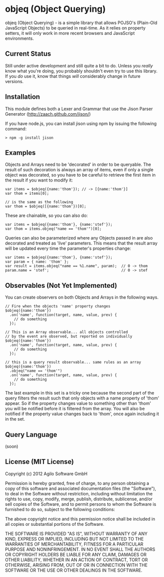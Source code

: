 # objeq (Object Querying)

objeq (Object Querying) - is a simple library that allows POJSO's
(Plain-Old JavaScript Objects) to be queried in real-time.  As it relies
on property setters, it will only work in more recent browsers and
JavaScript environments.

## Current Status

Still under active development and still quite a bit to do.  Unless you
*really* know what you're doing, you probably shouldn't even try to use
this library.  If you *do* use it, know that things *will* considerably
change in future versions.

## Installation

This module defines both a Lexer and Grammar that use the Jison Parser
Generator (http://zaach.github.com/jison/)

If you have node.js, you can install jison using npm by issuing the
following command:

    > npm -g install jison

## Examples

Objects and Arrays need to be 'decorated' in order to be queryable.  The
result of such decoration is always an array of items, even if only a
single object was decorated, so you have to be careful to retrieve the
first item in the result if you want to modify it:

    var items = $objeq({name:'thom'}); // -> [{name:'thom'}]
    var thom = items[0];

    // is the same as the following
    var thom = $objeq([{name:'thom'})[0];

These are chainable, so you can also do:

    var items = $objeq({name:'thom'}, {name:'stef'});
    var thom = items.objeq("name == 'thom'")[0];

Queries can also be parameterized where any Objects passed in are also
decorated and treated as 'live' parameters.  This means that the result
array will be updated every time the parameter's properties change:

    var items = $objeq({name:'thom'}, {name:'stef'});
    var param = { name: 'thom' };
    var result = items.objeq("name == %1.name", param);  // 0 -> thom
    param.name = 'stef';                                 // 0 -> stef

## Observables (Not Yet Implemented)

You can create observers on both Objects and Arrays in the following ways.

    // Fire when the objects 'name' property changes
    $objeq({name:'thom'})
      .on('name', function(target, name, value, prev) {
        // do something
      });

    // This is an Array observable... all objects controlled
    // by the event are observed, but reported on individually
    $objeq({name:'thom'})
      .on('name', function(target, name, value, prev) {
        // do something
      });

    // this is a query result observable... same rules as an array
    $objeq({name:'thom'})
      .objeq("name == 'thom'")
      .on('name', function(target, name, value, prev) {
        // do something
      });

The last example in this set is a tricky one because the second part of the
query filters the result such that only objects with a name property of
'thom' appear.  So if the property changes value to something other than
'thom' you will be notified before it is filtered from the array.  You will
also be notified if the property value changes back to 'thom', once again
including it in the set.

## Query Language

(soon)

## License (MIT License)

Copyright (c) 2012 Agilo Software GmbH

Permission is hereby granted, free of charge, to any person obtaining a
copy of this software and associated documentation files (the "Software"),
to deal in the Software without restriction, including without limitation
the rights to use, copy, modify, merge, publish, distribute, sublicense,
and/or sell copies of the Software, and to permit persons to whom the
Software is furnished to do so, subject to the following conditions:

The above copyright notice and this permission notice shall be included in
all copies or substantial portions of the Software.

THE SOFTWARE IS PROVIDED "AS IS", WITHOUT WARRANTY OF ANY KIND, EXPRESS OR
IMPLIED, INCLUDING BUT NOT LIMITED TO THE WARRANTIES OF MERCHANTABILITY,
FITNESS FOR A PARTICULAR PURPOSE AND NONINFRINGEMENT. IN NO EVENT SHALL
THE AUTHORS OR COPYRIGHT HOLDERS BE LIABLE FOR ANY CLAIM, DAMAGES OR OTHER
LIABILITY, WHETHER IN AN ACTION OF CONTRACT, TORT OR OTHERWISE, ARISING
FROM, OUT OF OR IN CONNECTION WITH THE SOFTWARE OR THE USE OR OTHER
DEALINGS IN THE SOFTWARE.
